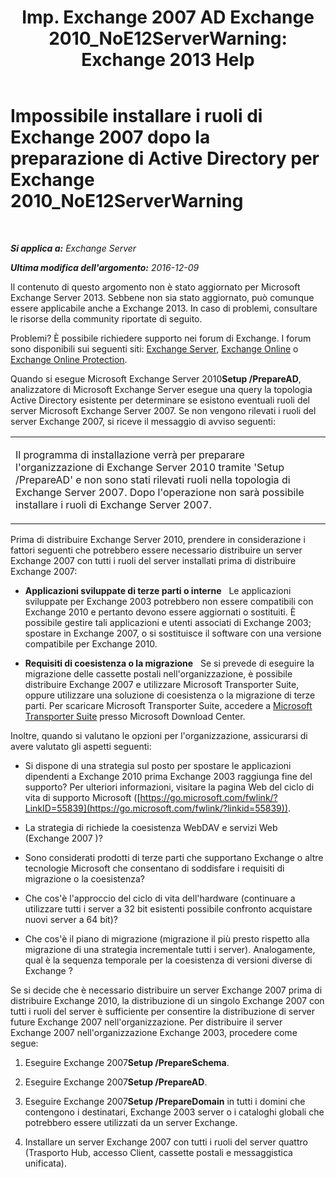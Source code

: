 ﻿---
title: 'Imp. Exchange 2007 AD Exchange 2010_NoE12ServerWarning: Exchange 2013 Help'
TOCTitle: Impossibile installare i ruoli di Exchange 2007 dopo la preparazione di Active Directory per Exchange 2010_NoE12ServerWarning
ms:assetid: 4e579f69-0de9-421c-ba31-4e63a25e6a45
ms:mtpsurl: https://technet.microsoft.com/it-it/library/ms.exch.setupreadiness.noe12serverwarning(v=EXCHG.150)
ms:contentKeyID: 50480646
ms.date: 05/22/2018
mtps_version: v=EXCHG.150
ms.translationtype: MT
---

# Impossibile installare i ruoli di Exchange 2007 dopo la preparazione di Active Directory per Exchange 2010\_NoE12ServerWarning

 

_**Si applica a:** Exchange Server_

_**Ultima modifica dell'argomento:** 2016-12-09_

Il contenuto di questo argomento non è stato aggiornato per Microsoft Exchange Server 2013. Sebbene non sia stato aggiornato, può comunque essere applicabile anche a Exchange 2013. In caso di problemi, consultare le risorse della community riportate di seguito.

Problemi? È possibile richiedere supporto nei forum di Exchange. I forum sono disponibili sui seguenti siti: [Exchange Server](https://go.microsoft.com/fwlink/p/?linkid=60612), [Exchange Online](https://go.microsoft.com/fwlink/p/?linkid=267542) o [Exchange Online Protection](https://go.microsoft.com/fwlink/p/?linkid=285351).

Quando si esegue Microsoft Exchange Server 2010**Setup /PrepareAD**, analizzatore di Microsoft Exchange Server esegue una query la topologia Active Directory esistente per determinare se esistono eventuali ruoli del server Microsoft Exchange Server 2007. Se non vengono rilevati i ruoli del server Exchange 2007, si riceve il messaggio di avviso seguenti:


<table>
<colgroup>
<col style="width: 100%" />
</colgroup>
<tbody>
<tr class="odd">
<td><p>Il programma di installazione verrà per preparare l'organizzazione di Exchange Server 2010 tramite 'Setup /PrepareAD' e non sono stati rilevati ruoli nella topologia di Exchange Server 2007. Dopo l'operazione non sarà possibile installare i ruoli di Exchange Server 2007.</p></td>
</tr>
</tbody>
</table>


Prima di distribuire Exchange Server 2010, prendere in considerazione i fattori seguenti che potrebbero essere necessario distribuire un server Exchange 2007 con tutti i ruoli del server installati prima di distribuire Exchange 2007:

  - **Applicazioni sviluppate di terze parti o interne**   Le applicazioni sviluppate per Exchange 2003 potrebbero non essere compatibili con Exchange 2010 e pertanto devono essere aggiornati o sostituiti. È possibile gestire tali applicazioni e utenti associati di Exchange 2003; spostare in Exchange 2007, o si sostituisce il software con una versione compatibile per Exchange 2010.

  - **Requisiti di coesistenza o la migrazione**   Se si prevede di eseguire la migrazione delle cassette postali nell'organizzazione, è possibile distribuire Exchange 2007 e utilizzare Microsoft Transporter Suite, oppure utilizzare una soluzione di coesistenza o la migrazione di terze parti. Per scaricare Microsoft Transporter Suite, accedere a [Microsoft Transporter Suite](http://go.microsoft.com/fwlink/?linkid=82688) presso Microsoft Download Center.

Inoltre, quando si valutano le opzioni per l'organizzazione, assicurarsi di avere valutato gli aspetti seguenti:

  - Si dispone di una strategia sul posto per spostare le applicazioni dipendenti a Exchange 2010 prima Exchange 2003 raggiunga fine del supporto? Per ulteriori informazioni, visitare la pagina Web del ciclo di vita di supporto Microsoft ([https://go.microsoft.com/fwlink/?LinkID=55839](https://go.microsoft.com/fwlink/?linkid=55839)).

  - La strategia di richiede la coesistenza WebDAV e servizi Web (Exchange 2007 )?

  - Sono considerati prodotti di terze parti che supportano Exchange o altre tecnologie Microsoft che consentano di soddisfare i requisiti di migrazione o la coesistenza?

  - Che cos'è l'approccio del ciclo di vita dell'hardware (continuare a utilizzare tutti i server a 32 bit esistenti possibile confronto acquistare nuovi server a 64 bit)?

  - Che cos'è il piano di migrazione (migrazione il più presto rispetto alla migrazione di una strategia incrementale tutti i server). Analogamente, qual è la sequenza temporale per la coesistenza di versioni diverse di Exchange ?

Se si decide che è necessario distribuire un server Exchange 2007 prima di distribuire Exchange 2010, la distribuzione di un singolo Exchange 2007 con tutti i ruoli del server è sufficiente per consentire la distribuzione di server future Exchange 2007 nell'organizzazione. Per distribuire il server Exchange 2007 nell'organizzazione Exchange 2003, procedere come segue:

1.  Eseguire Exchange 2007**Setup /PrepareSchema**.

2.  Eseguire Exchange 2007**Setup /PrepareAD**.

3.  Eseguire Exchange 2007**Setup /PrepareDomain** in tutti i domini che contengono i destinatari, Exchange 2003 server o i cataloghi globali che potrebbero essere utilizzati da un server Exchange.

4.  Installare un server Exchange 2007 con tutti i ruoli del server quattro (Trasporto Hub, accesso Client, cassette postali e messaggistica unificata).

